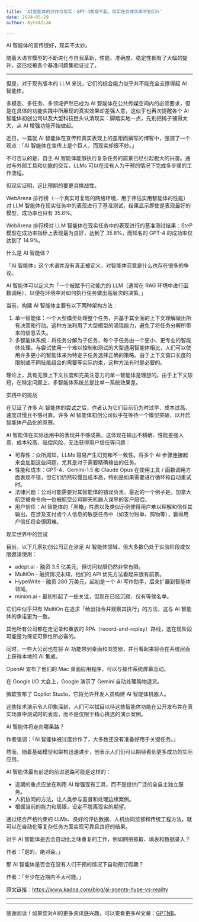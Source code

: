 ```yaml
---
title: 'AI智能体的炒作与现实：GPT-4都撑不起，现实任务成功率不到15%'
date: 2024-05-29
author: ByteAILab

---
```


AI 智能体的宣传很好，现实不太妙。

随着大语言模型的不断进化与自我革新，性能、准确度、稳定性都有了大幅的提升，这已经被各个基准问题集验证过了。

---


但是，对于现有版本的 LLM 来说，它们的综合能力似乎并不能完全支撑得起 AI 智能体。

多模态、多任务、多领域俨然已成为 AI 智能体在公共传媒空间内的必须要求，但是在具体的功能实践中所展现的真实效果却差强人意，这似乎也再次提醒各个 AI 智能体初创公司以及大型科技巨头认清现实：脚踏实地一点，先别把摊子铺得太大，从 AI 增强功能开始做起。

近日，一篇就 AI 智能体在宣传和真实表现上的差距而撰写的博客中，强调了一个观点：「AI 智能体在宣传上是个巨人，而现实却很不妙。」

不可否认的是，自主 AI 智能体能够执行复杂任务的前景已经引起极大的兴奋。通过与外部工具和功能的交互，LLMs 可以在没有人为干预的情况下完成多步骤的工作流程。

但现实证明，这比预期的要更具挑战性。

WebArena 排行榜（一个真实可复现的网络环境，用于评估实用智能体的性能）对 LLM 智能体在现实任务中的表现进行了基准测试，结果显示即使是表现最好的模型，成功率也只有 35.8%。

WebArena 排行榜对 LLM 智能体在现实任务中的表现进行的基准测试结果：SteP 模型在成功率指标上表现最为良好，达到了 35.8%，而知名的 GPT-4 的成功率仅达到了 14.9%。

什么是 AI 智能体？

「AI 智能体」这个术语并没有真正被定义，对智能体究竟是什么也存在很多的争议。

AI 智能体可以定义为「一个被赋予行动能力的 LLM（通常在 RAG 环境中进行函数调用），以便在环境中对如何执行任务做出高层次的决策。」

当前，构建 AI 智能体主要有以下两种架构方法：

1. 单一智能体：一个大型模型处理整个任务，并基于其全面的上下文理解做出所有决策和行动。这种方法利用了大型模型的涌现能力，避免了将任务分解所带来的信息丢失。
2. 多智能体系统：将任务分解为子任务，每个子任务由一个更小、更专业的智能体处理。与尝试使用一个难以控制和测试的大型通用智能体相比，人们可以使用许多更小的智能体来为特定子任务选择正确的策略。由于上下文窗口长度的限制或不同技能组合的需要等实际约束，这种方法有时是必要的。

理论上，具有无限上下文长度和完美注意力的单一智能体是理想的。由于上下文较短，在特定问题上，多智能体系统总是比单一系统效果差。

实践中的挑战

在见证了许多 AI 智能体的尝试之后，作者认为它们目前仍为时过早、成本过高、速度过慢且不够可靠。许多 AI 智能体初创公司似乎在等待一个模型突破，以开启智能体产品化的竞赛。

AI 智能体在实际运用中的表现并不够成熟，这体现在输出不精确、性能差强人意、成本较高、赔偿风险、无法获得用户信任等问题：

- 可靠性：众所周知，LLMs 容易产生幻觉和不一致性。将多个 AI 步骤连接起来会加剧这些问题，尤其是对于需要精确输出的任务。
- 性能和成本：GPT-4、Gemini-1.5 和 Claude Opus 在使用工具 / 函数调用方面表现不错，但它们仍然较慢且成本高，特别是如果需要进行循环和自动重试时。
- 法律问题：公司可能需要对其智能体的错误负责。最近的一个例子是，加拿大航空被命令向一位被航空公司聊天机器人误导的客户赔偿。
- 用户信任：AI 智能体的「黑箱」性质以及类似示例使得用户难以理解和信任其输出。在涉及支付或个人信息的敏感任务中（如支付账单、购物等），赢得用户信任将会很困难。

现实世界中的尝试

目前，以下几家初创公司正在涉足 AI 智能体领域，但大多数仍处于实验阶段或仅限邀请使用：

- adept.ai - 融资 3.5 亿美元，但访问权限仍然非常有限。
- MultiOn - 融资情况未知，他们的 API 优先方法看起来很有前景。
- HypeWrite - 融资 280 万美元，起初是一个 AI 写作助手，后来扩展到智能体领域。
- minion.ai - 最初引起了一些关注，但现在已经沉寂，仅有等候名单。

它们中似乎只有 MultiOn 在追求「给出指令并观察其执行」的方法，这与 AI 智能体的承诺更为一致。

其他所有公司都在走记录和重放的 RPA（record-and-replay）路线，这在现阶段可能是为保证可靠性所必需的。

同时，一些大公司也在将 AI 功能带到桌面和浏览器，并且看起来将会在系统层面上获得本地的 AI 集成。

OpenAI 宣布了他们的 Mac 桌面应用程序，可以与操作系统屏幕互动。

在 Google I/O 大会上，Google 演示了 Gemini 自动处理购物退货。

微软宣布了 Copilot Studio，它将允许开发人员构建 AI 智能体机器人。

这些技术演示令人印象深刻，人们可以拭目以待这些智能体功能在公开发布并在真实场景中测试时的表现，而不是仅限于精心挑选的演示案例。

AI 智能体将走向哪条路？

作者强调：「AI 智能体被过度炒作了，大多数还没有准备好用于关键任务。」

然而，随着基础模型和架构迅速进步，他表示人们仍可以期待看到更多成功的实际应用。

AI 智能体最有前途的前进道路可能是这样的：

- 近期的重点应放在利用 AI 增强现有工具，而不是提供广泛的全自主独立服务。
- 人机协同的方法，让人类参与监督和处理边缘案例。
- 根据当前的能力和局限，设定不脱离现实的期望。

通过结合严格约束的 LLMs、良好的评估数据、人机协同监督和传统工程方法，就可以在自动化等复杂任务方面实现可靠且良好的结果。

对于 AI 智能体是否会自动化乏味重复的工作，例如网络抓取、填表和数据录入？

作者：「是的，绝对会。」

那 AI 智能体是否会在没有人们干预的情况下自动预订假期？

作者：「至少在近期内不太可能。」

原文链接：https://www.kadoa.com/blog/ai-agents-hype-vs-reality

---
---
感谢阅读！如果您对AI的更多资讯感兴趣，可以查看更多AI文章：[GPTNB](https://gptnb.com)。